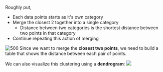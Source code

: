 Roughly put,
- Each data points starts as it's own category
- Merge the closest 2 together into a single category
	- Distance between two categories is the shortest distance between two points in that category 
- Continue repeating this action of merging

![500](https://encrypted-tbn0.gstatic.com/images?q=tbn:ANd9GcQ0C8UITUD6RLasOoJlYVe58ZMSd7lQBvqNYg&s)
Since we want to merge the **closest two points**, we need to build a table that shows the distance between each pair of points. 

We can also visualize this clustering using a **dendrogram**: 
![](https://miro.medium.com/v2/resize:fit:740/1*VvOVxdBb74IOxxF2RmthCQ.png)

